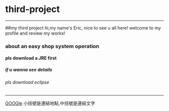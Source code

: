 # third-project

<hr>

##my third project
hi,my name's Eric, nice to see u all here!
welcome to my profile and review my works!
### about an easy shop system operation
#### pls download a JRE first 
##### if u wanna see details
###### pls download eclipse

<hr>

[GOOGle](http://www.google.com)
小括號是連結地點,中括號是連結文字


